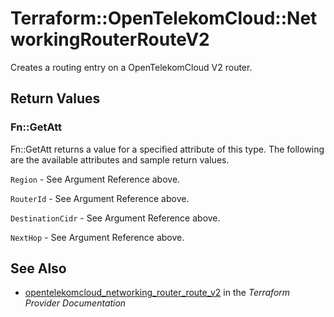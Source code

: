 # Terraform::OpenTelekomCloud::NetworkingRouterRouteV2

Creates a routing entry on a OpenTelekomCloud V2 router.

## Return Values

### Fn::GetAtt

Fn::GetAtt returns a value for a specified attribute of this type. The following are the available attributes and sample return values.

`Region` - See Argument Reference above.

`RouterId` - See Argument Reference above.

`DestinationCidr` - See Argument Reference above.

`NextHop` - See Argument Reference above.

## See Also

* [opentelekomcloud_networking_router_route_v2](https://www.terraform.io/docs/providers/opentelekomcloud/r/networking_router_route_v2.html) in the _Terraform Provider Documentation_
